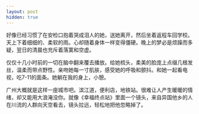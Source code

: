 ```yaml
---
layout: post
hidden: true
---
```

好像已经习惯了在安检口抱着哭成泪人的她，送她离开，然后坐着返程车回学校。天上下着细细的、柔软的雨。心却随着身体一样变得僵硬。晚上的梦必是烦躁而多疑，翌日的清晨也充斥着落寞和空虚。
  
仅仅十几小时前的一切在脑中翻来覆去播放。给她梳头，柔美的脸庞上点缀几根发丝，温柔而带点野性。亲吻她每一寸肌肤，感受她的呼吸和颤抖。和她一起看电视，吃7-11的面条。她躺在我的身上，小憩。
  
广州大概就是这样一座城市吧。滨江道，便利店，地铁站。很难让人产生暖暖的情绪，却又能用大浪淹没你。就像《幸福终点站》里面一个镜头，来自异国他乡的人在川流的人群向天空看去，镜头拉远，轻松地把他忽略掉了。